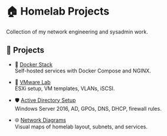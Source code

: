 # 🏠 Homelab Projects

Collection of my network engineering and sysadmin work.

## 🔧 Projects

- 🐳 [Docker Stack](https://github.com/yourusername/homelab-docker-stack)  
  Self-hosted services with Docker Compose and NGINX.

- 💾 [VMware Lab](https://github.com/yourusername/homelab-vmware-lab)  
  ESXi setup, VM templates, VLANs, iSCSI.

- 🛡️ [Active Directory Setup](https://github.com/yourusername/homelab-ad-setup)  
  Windows Server 2016, AD, GPOs, DNS, DHCP, firewall rules.

- 🌐 [Network Diagrams](https://github.com/yourusername/homelab-network-diagrams)  
  Visual maps of homelab layout, subnets, and services.

